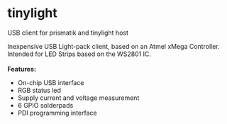 tinylight
=========

USB client for prismatik and tinylight host

Inexpensive USB Light-pack client, based on an Atmel xMega Controller.
Intended for LED Strips based on the WS2801 IC.<br>
<br>
<b>Features:</b>
- On-chip USB interface
- RGB status led
- Supply current and voltage measurement
- 6 GPIO solderpads
- PDI programming interface
